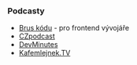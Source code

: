 ### Podcasty

* [Brus kódu](http://bruskodu.cz) - pro frontend vývojáře
* [CZpodcast](http://java.cz/article/czpodcast)
* [DevMinutes](http://devminutes.cz)
* [Kafemlejnek.TV](https://kafemlejnek.tv)
